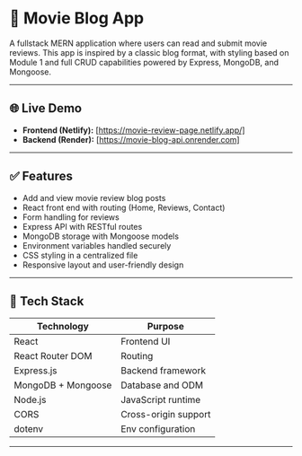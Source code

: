 # 📰 Movie Blog App

A fullstack MERN application where users can read and submit movie reviews. This app is inspired by a classic blog format, with styling based on Module 1 and full CRUD capabilities powered by Express, MongoDB, and Mongoose.

---

## 🌐 Live Demo

- **Frontend (Netlify):** [https://movie-review-page.netlify.app/]
- **Backend (Render):** [https://movie-blog-api.onrender.com]

---

## ✅ Features

- Add and view movie review blog posts
- React front end with routing (Home, Reviews, Contact)
- Form handling for reviews
- Express API with RESTful routes
- MongoDB storage with Mongoose models
- Environment variables handled securely
- CSS styling in a centralized file
- Responsive layout and user-friendly design

---

## 🔧 Tech Stack

| Technology | Purpose           |
|------------|-------------------|
| React      | Frontend UI       |
| React Router DOM | Routing     |
| Express.js | Backend framework |
| MongoDB + Mongoose | Database and ODM |
| Node.js    | JavaScript runtime |
| CORS       | Cross-origin support |
| dotenv     | Env configuration |

---

